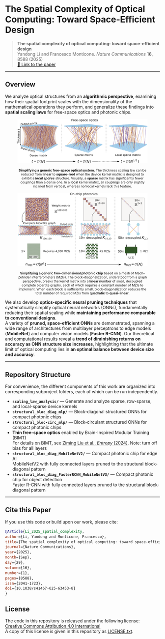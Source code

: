 # The Spatial Complexity of Optical Computing: Toward Space-Efficient Design

> **The spatial complexity of optical computing: toward space-efficient design**  
> Yandong Li and Francesco Monticone. *Nature Communications* **16**, 8588 (2025)  
> [🔗 Link to the paper](https://www.nature.com/articles/s41467-025-63453-8)

---

## Overview

We analyze optical structures from an **algorithmic perspective**, examining how their spatial footprint scales with the dimensionality of the mathematical operations they perform, and generalize these findings into **spatial scaling laws** for free-space optics and photonic chips.

<figure>
  <p align="center">
    <img src="figures/figure1.png" 
         alt="Scaling law improvements for free-space optics" 
         width="600">
  </p>
  <figcaption style="font-size:75%; max-width:600px; margin:auto; text-align:center;">
    <strong>Simplifying a generic free-space optical system.</strong>
    The thickness scaling law can be reduced from <strong>linear</strong> to <strong>square-root</strong> when the device kernel matrix is designed to exhibit a <strong><em>local sparse</em></strong> structure. 
    Visually, a <strong>sparse</strong> matrix has significantly fewer couplings than a dense one. In a <strong>local</strong> kernel matrix, all couplings are only slightly inclined from vertical, whereas nonlocal kernels lack this feature.
  </figcaption>
</figure>

<figure>
  <p align="center">
    <img src="figures/figure2.png" 
         alt="Scaling law improvements for photonic chips" 
         width="600">
  </p>
  <figcaption style="font-size:75%; max-width:600px; margin:auto; text-align:center;">
    <strong>Simplifying a generic two-dimensional photonic chip</strong> based on a mesh of Mach–Zehnder interferometers (MZIs).
    The block-diagonalization, understood from a graph perspective, breaks the kernel matrix into a <strong>linear number</strong> of small, decoupled complete bipartite graphs, each of which requires a constant number of MZIs to implement. When each block is sufficiently small, block-diagonalization reduces the total number of required MZIs from <strong>quadratic</strong> to <strong>quasi-linear</strong>.
  </figcaption>
</figure>

We also develop **optics-specific neural pruning techniques** that systematically simplify optical neural networks (ONNs), fundamentally reducing their spatial scaling while **maintaining performance comparable to conventional designs**.  
A variety of **pruned, space-efficient ONNs** are demonstrated, spanning a wide range of architectures from multilayer perceptrons to edge models (**MobileNet**) and computer vision models (**Faster R-CNN**). Our theoretical and computational results reveal a **trend of diminishing returns on accuracy as ONN structure size increases**, highlighting that the ultimate limit of optical computing lies in **an optimal balance between device size and accuracy**.

---

## Repository Structure

For convenience, the different components of this work are organized into corresponding subproject folders, each of which can be run independently.  

- **`scaling_law_analysis/`** — Generate and analyze sparse, row-sparse, and local-sparse device kernels
- **`structural_bloc_diag_mlp/`** — Block-diagonal structured ONNs for compact photonic chips  
- **`structural_bloc-circ_mlp/`** — Block-circulant structured ONNs for compact photonic chips  
- **Thin free-space optics** enabled by Brain-Inspired Modular Training (BIMT)  
  For details on BIMT, see [Ziming Liu et al., *Entropy* (2024)](https://doi.org/10.3390/e26010041). Note: turn off bias for all layers
- **`structural_bloc_diag_MobileNetV2/`** — Compact photonic chip for edge AI  
  MobileNetV2 with fully connected layers pruned to the structural block-diagonal pattern  
- **`structural_bloc_diag_FasterRCNN_MobileNetV3/`** — Compact photonic chip for object detection  
  Faster R-CNN with fully connected layers pruned to the structural block-diagonal pattern  

---

## Cite this Paper

If you use this code or build upon our work, please cite:

```bibtex
@Article{Li_2025_spatial_complexity,
author={Li, Yandong and Monticone, Francesco},
title={The spatial complexity of optical computing: toward space-efficient design},
journal={Nature Communications},
year={2025},
month={Sep},
day={29},
volume={16},
number={1},
pages={8588},
issn={2041-1723},
doi={10.1038/s41467-025-63453-8}
}
```

## License

The code in this repository is released under the following license:  
[Creative Commons Attribution 4.0 International](https://creativecommons.org/licenses/by/4.0/)  
A copy of this license is given in this repository as [LICENSE.txt](https://github.com/lyd5039/The-Spatial-Complexity-of-Optical-Computing/blob/main/LICENSE.txt).
